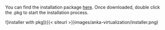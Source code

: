 You can find the installation package [here](https://veertu.com/downloads/anka-virtualization-arm). Once downloaded, double click the .pkg to start the installation process.

![installer with pkg]({{< siteurl >}}images/anka-virtualization/installer.png)